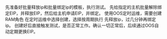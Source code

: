 先准备好批量释放ip和批量绑定ip的模板，执行测试。
先给指定的主机批量解除绑定EIP，并释放EIP，然后给主机申请EIP，并绑定。
使用OOS定时运维，需要创建RAM角色
在定时运维中选择创建，选择按周期执行 先释放ip，过几分钟再绑定ip。
创建好后直接触发测试，是否正常工作。确认一切正常后，后续通过OOS自动定期更换EIP。